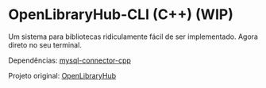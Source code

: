 # OpenLibraryHub-CLI (C++) (WIP)

Um sistema para bibliotecas ridiculamente fácil de ser implementado. Agora direto no seu terminal.

Dependências: [mysql-connector-cpp](https://github.com/mysql/mysql-connector-cpp)

Projeto original: [OpenLibraryHub](https://github.com/1ukidev/OpenLibraryHub)
